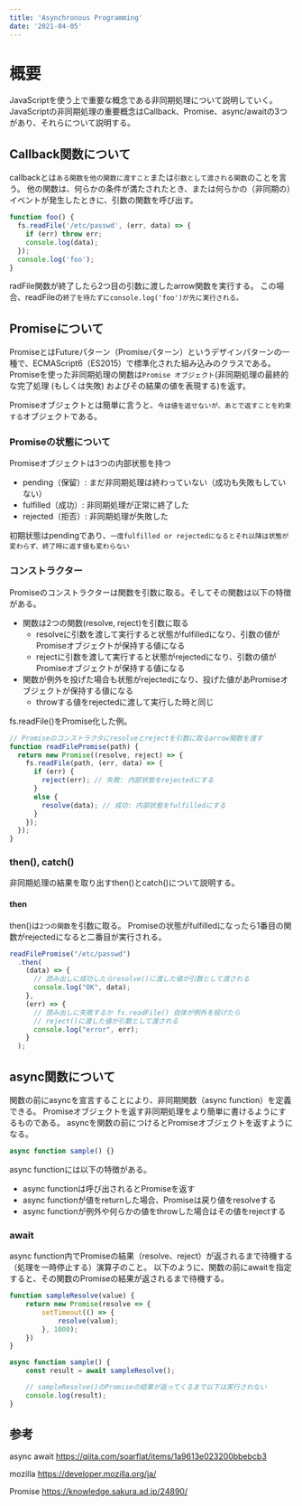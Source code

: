```yaml
---
title: 'Asynchronous Programming'
date: '2021-04-05'
---
```



# 概要

JavaScriptを使う上で重要な概念である非同期処理について説明していく。
JavaScriptの非同期処理の重要概念はCallback、Promise、async/awaitの3つがあり、それらについて説明する。


## Callback関数について

callbackとは`ある関数を他の関数に渡すこと`または`引数として渡される関数`のことを言う。
他の関数は、何らかの条件が満たされたとき、または何らかの（非同期の）イベントが発生したときに、引数の関数を呼び出す。

```javascript
function foo() {
  fs.readFile('/etc/passwd', (err, data) => {
    if (err) throw err;
    console.log(data);
  });
  console.log('foo');
}
```

radFile関数が終了したら2つ目の引数に渡したarrow関数を実行する。
この場合、readFileの`終了を待たずにconsole.log('foo')が先に実行される。`


## Promiseについて

PromiseとはFutureパターン（Promiseパターン）というデザインパターンの一種で、ECMAScript6（ES2015）で標準化された組み込みのクラスである。
Promiseを使った非同期処理の関数は`Promise オブジェクト`(非同期処理の最終的な完了処理 (もしくは失敗) およびその結果の値を表現する)を返す。

Promiseオブジェクトとは簡単に言うと、`今は値を返せないが、あとで返すことを約束する`オブジェクトである。


### Promiseの状態について

Promiseオブジェクトは3つの内部状態を持つ

- pending（保留）: まだ非同期処理は終わっていない（成功も失敗もしていない）
- fulfilled（成功）: 非同期処理が正常に終了した
- rejected（拒否）: 非同期処理が失敗した

初期状態はpendingであり、`一度fulfilled or rejectedになるとそれ以降は状態が変わらず、終了時に返す値も変わらない`


### コンストラクター

Promiseのコンストラクターは関数を引数に取る。そしてその関数は以下の特徴がある。

- 関数は2つの関数(resolve, reject)を引数に取る
  - resolveに引数を渡して実行すると状態がfulfilledになり、引数の値がPromiseオブジェクトが保持する値になる
  - rejectに引数を渡して実行すると状態がrejectedになり、引数の値がPromiseオブジェクトが保持する値になる
- 関数が例外を投げた場合も状態がrejectedになり、投げた値があPromiseオブジェクトが保持する値になる
  - throwする値をrejectedに渡して実行した時と同じ


fs.readFile()をPromise化した例。

```javascript
// Promiseのコンストラクタにresolveとrejectを引数に取るarrow関数を渡す
function readFilePromise(path) {
  return new Promise((resolve, reject) => {
    fs.readFile(path, (err, data) => {
      if (err) {
        reject(err); // 失敗: 内部状態をrejectedにする
      }
      else {
        resolve(data); // 成功: 内部状態をfulfilledにする
      }
    });
  });
}
```

### then(), catch()

非同期処理の結果を取り出すthen()とcatch()について説明する。

#### then

then()は`2つの関数`を引数に取る。
Promiseの状態がfulfilledになったら1番目の関数がrejectedになると二番目が実行される。

```javascript
readFilePromise("/etc/passwd")
  .then(
    (data) => {
      // 読み出しに成功したらresolve()に渡した値が引数として渡される
      console.log("OK", data);
    },
    (err) => {
      // 読み出しに失敗するか fs.readFile() 自体が例外を投げたら
      // reject()に渡した値が引数として渡される
      console.log("error", err);
    }
  );
```

## async関数について

関数の前にasyncを宣言することにより、非同期関数（async function）を定義できる。
Promiseオブジェクトを返す非同期処理をより簡単に書けるようにするものである。
asyncを関数の前につけるとPromiseオブジェクトを返すようになる。

```javascript
async function sample() {}
```
async functionには以下の特徴がある。

- async functionは呼び出されるとPromiseを返す
- async functionが値をreturnした場合、Promiseは戻り値をresolveする
- async functionが例外や何らかの値をthrowした場合はその値をrejectする


### await

async function内でPromiseの結果（resolve、reject）が返されるまで待機する（処理を一時停止する）演算子のこと。
以下のように、関数の前にawaitを指定すると、その関数のPromiseの結果が返されるまで待機する。

```javascript
function sampleResolve(value) {
    return new Promise(resolve => {
        setTimeout(() => {
            resolve(value);
        }, 1000);
    })
}

async function sample() {
    const result = await sampleResolve();

    // sampleResolve()のPromiseの結果が返ってくるまで以下は実行されない
    console.log(result);
}
```


## 参考

async await
https://qiita.com/soarflat/items/1a9613e023200bbebcb3

mozilla
https://developer.mozilla.org/ja/

Promise
https://knowledge.sakura.ad.jp/24890/
